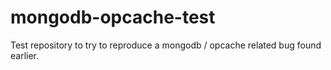 # mongodb-opcache-test
Test repository to try to reproduce a mongodb / opcache related bug found earlier.
